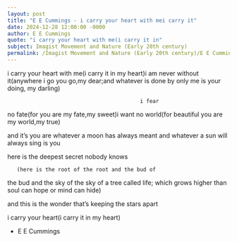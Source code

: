 ```yaml
---
layout: post
title: "E E Cummings - i carry your heart with mei carry it"
date: 2024-12-28 12:00:00 -0000
author: E E Cummings
quote: "i carry your heart with me(i carry it in"
subject: Imagist Movement and Nature (Early 20th century)
permalink: /Imagist Movement and Nature (Early 20th century)/E E Cummings/E E Cummings - i carry your heart with mei carry it
---
```


i carry your heart with me(i carry it in
my heart)i am never without it(anywhere
  i go you go,my dear;and whatever is done
   by only me is your doing, my darling)

                                              i fear
  no fate(for you are my fate,my sweet)i want
    no world(for beautiful you are my world,my true)

  and it’s you are whatever a moon has always
  meant and whatever a sun will always sing is you

   here is the deepest secret nobody knows

       (here is the root of the root and the bud of
the bud and the sky of the sky of a tree called life;
   which grows higher than soul can hope or mind can hide)

  and this is the wonder that’s keeping the stars apart

   i carry your heart(i carry it in my heart)

- E E Cummings
